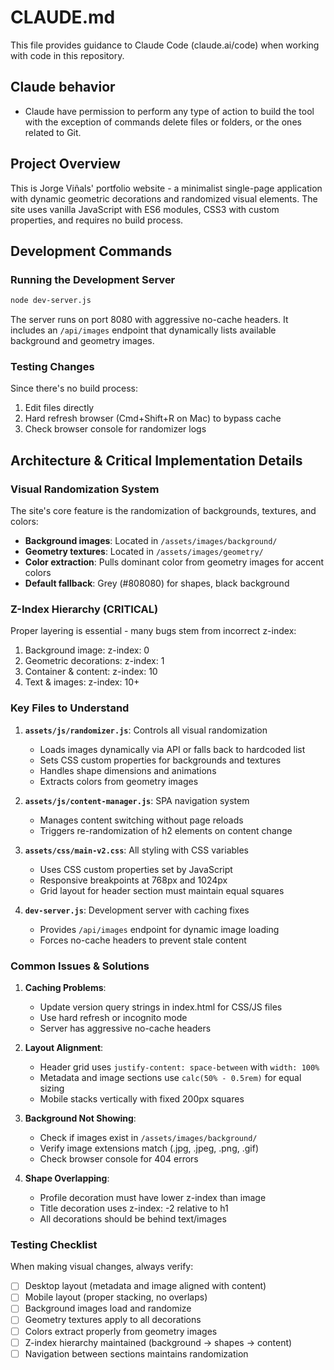 # CLAUDE.md

This file provides guidance to Claude Code (claude.ai/code) when working with code in this repository.

## Claude behavior

- Claude have permission to perform any type of action to build the tool with the exception of commands delete files or folders, or the ones related to Git.

## Project Overview

This is Jorge Viñals' portfolio website - a minimalist single-page application with dynamic geometric decorations and randomized visual elements. The site uses vanilla JavaScript with ES6 modules, CSS3 with custom properties, and requires no build process.

## Development Commands

### Running the Development Server
```bash
node dev-server.js
```
The server runs on port 8080 with aggressive no-cache headers. It includes an `/api/images` endpoint that dynamically lists available background and geometry images.

### Testing Changes
Since there's no build process:
1. Edit files directly
2. Hard refresh browser (Cmd+Shift+R on Mac) to bypass cache
3. Check browser console for randomizer logs

## Architecture & Critical Implementation Details

### Visual Randomization System
The site's core feature is the randomization of backgrounds, textures, and colors:
- **Background images**: Located in `/assets/images/background/`
- **Geometry textures**: Located in `/assets/images/geometry/`
- **Color extraction**: Pulls dominant color from geometry images for accent colors
- **Default fallback**: Grey (#808080) for shapes, black background

### Z-Index Hierarchy (CRITICAL)
Proper layering is essential - many bugs stem from incorrect z-index:
1. Background image: z-index: 0
2. Geometric decorations: z-index: 1
3. Container & content: z-index: 10
4. Text & images: z-index: 10+

### Key Files to Understand

1. **`assets/js/randomizer.js`**: Controls all visual randomization
   - Loads images dynamically via API or falls back to hardcoded list
   - Sets CSS custom properties for backgrounds and textures
   - Handles shape dimensions and animations
   - Extracts colors from geometry images

2. **`assets/js/content-manager.js`**: SPA navigation system
   - Manages content switching without page reloads
   - Triggers re-randomization of h2 elements on content change

3. **`assets/css/main-v2.css`**: All styling with CSS variables
   - Uses CSS custom properties set by JavaScript
   - Responsive breakpoints at 768px and 1024px
   - Grid layout for header section must maintain equal squares

4. **`dev-server.js`**: Development server with caching fixes
   - Provides `/api/images` endpoint for dynamic image loading
   - Forces no-cache headers to prevent stale content

### Common Issues & Solutions

1. **Caching Problems**: 
   - Update version query strings in index.html for CSS/JS files
   - Use hard refresh or incognito mode
   - Server has aggressive no-cache headers

2. **Layout Alignment**:
   - Header grid uses `justify-content: space-between` with `width: 100%`
   - Metadata and image sections use `calc(50% - 0.5rem)` for equal sizing
   - Mobile stacks vertically with fixed 200px squares

3. **Background Not Showing**:
   - Check if images exist in `/assets/images/background/`
   - Verify image extensions match (.jpg, .jpeg, .png, .gif)
   - Check browser console for 404 errors

4. **Shape Overlapping**:
   - Profile decoration must have lower z-index than image
   - Title decoration uses z-index: -2 relative to h1
   - All decorations should be behind text/images

### Testing Checklist
When making visual changes, always verify:
- [ ] Desktop layout (metadata and image aligned with content)
- [ ] Mobile layout (proper stacking, no overlaps)
- [ ] Background images load and randomize
- [ ] Geometry textures apply to all decorations
- [ ] Colors extract properly from geometry images
- [ ] Z-index hierarchy maintained (background → shapes → content)
- [ ] Navigation between sections maintains randomization